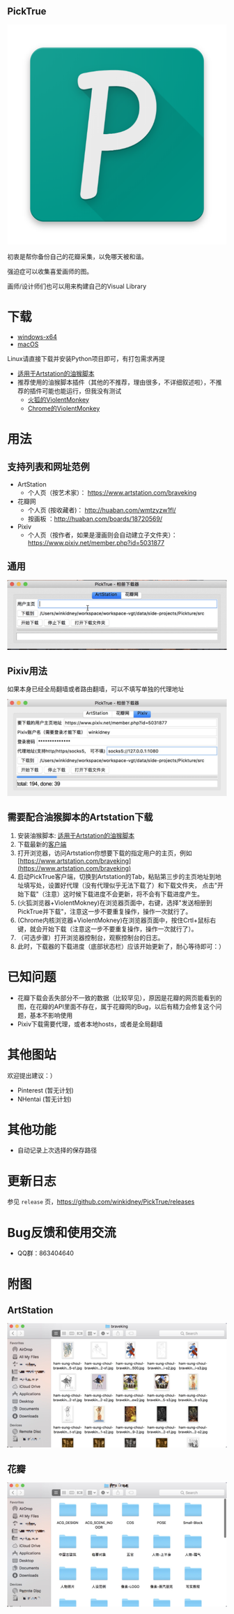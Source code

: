 PickTrue
------------

![logo](src/files/icon.png)

初衷是帮你备份自己的花瓣采集，以免哪天被和谐。

强迫症可以收集喜爱画师的图。

画师/设计师们也可以用来构建自己的Visual Library


# 下载

+ [windows-x64](https://github.com/winkidney/PickTrue/releases)
+ [macOS](https://github.com/winkidney/PickTrue/releases)

Linux请直接下载并安装Python项目即可，有打包需求再提

+ [适用于Artstation的油猴脚本](https://greasyfork.org/zh-CN/scripts/390597-picktruebrowser)
+ 推荐使用的油猴脚本插件（其他的不推荐，理由很多，不详细叙述啦），不推荐的插件可能也能运行，但我没有测试
  + [火狐的ViolentMonkey](https://addons.mozilla.org/en-US/firefox/addon/violentmonkey/?src=search)
  + [Chrome的ViolentMonkey](https://chrome.google.com/webstore/detail/violentmonkey/jinjaccalgkegednnccohejagnlnfdag)

# 用法

## 支持列表和网址范例

+ ArtStation
  + 个人页（按艺术家）： https://www.artstation.com/braveking
+ 花瓣网
  + 个人页 (按收藏者)： http://huaban.com/wmtzyzw1fl/
  + 按画板 ：http://huaban.com/boards/18720569/ 
+ Pixiv
  + 个人页（按作者，如果是漫画则会自动建立子文件夹）： https://www.pixiv.net/member.php?id=5031877

## 通用

![用法](res/usage.gif)

## Pixiv用法

如果本身已经全局翻墙或者路由翻墙，可以不填写单独的代理地址

![pixiv](res/pixiv.jpg)


## 需要配合油猴脚本的Artstation下载

1. 安装油猴脚本: [适用于Artstation的油猴脚本](https://greasyfork.org/zh-CN/scripts/390597-picktruebrowser)
2. 下载最新的[客户端](https://github.com/winkidney/PickTrue/releases)
3. 打开浏览器，访问Artstation你想要下载的指定用户的主页，例如 [https://www.artstation.com/braveking](https://www.artstation.com/braveking)
4. 启动PickTrue客户端，切换到Artstation的Tab，粘贴第三步的主页地址到地址填写处，设置好代理（没有代理似乎无法下载了）和下载文件夹，
   点击"开始下载"（注意）这时候下载进度不会更新，将不会有下载进度产生。
5. (火狐浏览器+ViolentMokney)在浏览器页面中，右键，选择"发送相册到PickTrue并下载"，注意这一步不要重复操作，操作一次就行了。
5. (Chrome内核浏览器+ViolentMokney)在浏览器页面中，按住Crtl+鼠标右键，就会开始下载（注意这一步不要重复操作，操作一次就行了）。
6. （可选步骤）打开浏览器控制台，观察控制台的日志。
7. 此时，下载器的下载进度（底部状态栏）应该开始更新了，耐心等待即可：）

# 已知问题

+ 花瓣下载会丢失部分不一致的数据（比较罕见），原因是花瓣的网页能看到的图，在花瓣的API里面不存在，属于花瓣网的Bug，以后有精力会修复这个问题，基本不影响使用
+ Pixiv下载需要代理，或者本地hosts，或者是全局翻墙

# 其他图站

欢迎提出建议：）

+ Pinterest (暂无计划)
+ NHentai (暂无计划)

# 其他功能

+ 自动记录上次选择的保存路径

# 更新日志

参见 `release` 页，https://github.com/winkidney/PickTrue/releases

# Bug反馈和使用交流

+ QQ群：863404640

# 附图

## ArtStation
![Artstation](res/artstation-downloaded.jpg)

## 花瓣
![Huaban](res/huaban-downloaded.jpg)
